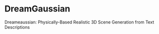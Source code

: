 # DreamGaussian
Dreameaussian: Physically-Based Realistic 3D Scene Generation from Text Descriptions

